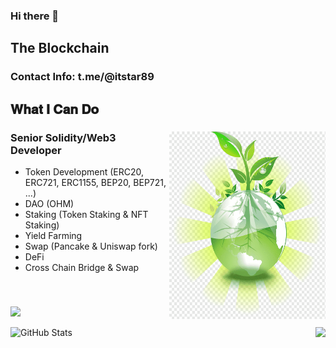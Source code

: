### Hi there 👋

<!--
**ITStar10/ITStar10** is a ✨ _special_ ✨ repository because its `README.md` (this file) appears on your GitHub profile.

Here are some ideas to get you started:

- 🔭 I’m currently working on ...
- 🌱 I’m currently learning ...
- 👯 I’m looking to collaborate on ...
- 🤔 I’m looking for help with ...
- 💬 Ask me about ...
- 📫 How to reach me: ...
- 😄 Pronouns: ...
- ⚡ Fun fact: ...
-->


<h2 font-weight="bold">The Blockchain</h2>
<h3>
  Contact Info: t.me/@itstar89
</h3>

## 𝐖𝐡𝐚𝐭 𝐈 𝐂𝐚𝐧 𝐃𝐨

<div>
<img align="right" alt="GIF" src="https://github.com/itstar10/itstar10/blob/main/logo.png" width="250" height="300" />

### Senior Solidity/Web3 Developer
  * Token Development (ERC20, ERC721, ERC1155, BEP20, BEP721, ...) 
  * DAO (OHM) 
  * Staking (Token Staking & NFT Staking)
  * Yield Farming
  * Swap (Pancake & Uniswap fork)
  * DeFi 
  * Cross Chain Bridge & Swap
##### 
<br />
  
![](https://komarev.com/ghpvc/?username=itstar10&color=dc143c)

![GitHub Stats](https://github-readme-stats.vercel.app/api?username=itstar10&show_icons=true)
  <img align="right" height="150px" src="https://github-readme-stats.vercel.app/api/top-langs?username=itstar10&layout=compact&theme=monokai&count_private=true">
</div>
